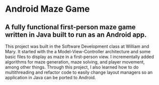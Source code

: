 # Android Maze Game

## A fully functional first-person maze game written in Java built to run as an Android app.

This project was built in the Software Development class at William and Mary. It started with the a Model-View-Controller architecture and some basic files to display as maze in a first-person view. I incrementally added algorithms for maze generation, maze solving, and player movement, among other things. Through this project, I also learned how to do multithreading and refactor code to easily change layout managers so an application in Java can be ported to Android.
